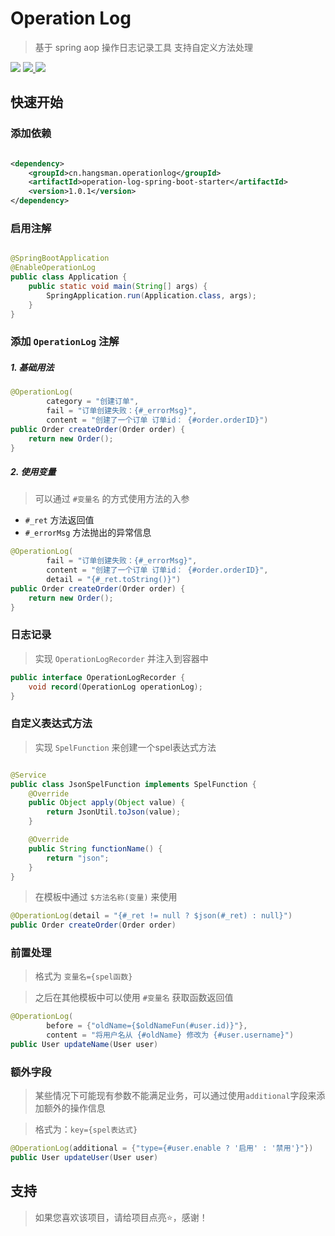 # Operation Log

> 基于 spring aop 操作日志记录工具 支持自定义方法处理

<p>
<img src="https://maven-badges.herokuapp.com/maven-central/cn.hangsman.operationlog/operation-log-core/badge.svg" />
<a target="_blank" href="https://github.com/hangsman/operation-log/blob/master/LICENSE">
    <img src="https://img.shields.io/apm/l/vim-mode.svg?color=yellow" />
</a>
<img src="https://img.shields.io/badge/JDK-1.8+-green" />
</p>

## 快速开始

### 添加依赖

```xml

<dependency>
    <groupId>cn.hangsman.operationlog</groupId>
    <artifactId>operation-log-spring-boot-starter</artifactId>
    <version>1.0.1</version>
</dependency>
```

### 启用注解

```java

@SpringBootApplication
@EnableOperationLog
public class Application {
    public static void main(String[] args) {
        SpringApplication.run(Application.class, args);
    }
}
```

### 添加 `OperationLog` 注解
##### 1. 基础用法

```java
@OperationLog(
        category = "创建订单",
        fail = "订单创建失败：{#_errorMsg}",
        content = "创建了一个订单 订单id： {#order.orderID}")
public Order createOrder(Order order) {
    return new Order();
}
```
##### 2. 使用变量
> 可以通过 `#变量名` 的方式使用方法的入参
 * `#_ret` 方法返回值
 * `#_errorMsg` 方法抛出的异常信息
```java
@OperationLog(
        fail = "订单创建失败：{#_errorMsg}",
        content = "创建了一个订单 订单id： {#order.orderID}",
        detail = "{#_ret.toString()}")
public Order createOrder(Order order) {
    return new Order();
}
```
### 日志记录

> 实现 `OperationLogRecorder` 并注入到容器中

```java
public interface OperationLogRecorder {
    void record(OperationLog operationLog);
}
```

### 自定义表达式方法

> 实现 `SpelFunction` 来创建一个spel表达式方法

```java

@Service
public class JsonSpelFunction implements SpelFunction {
    @Override
    public Object apply(Object value) {
        return JsonUtil.toJson(value);
    }

    @Override
    public String functionName() {
        return "json";
    }
}
```

> 在模板中通过 `$方法名称(变量)` 来使用

```java
@OperationLog(detail = "{#_ret != null ? $json(#_ret) : null}")
public Order createOrder(Order order)
```

### 前置处理

> 格式为 `变量名={spel函数}`

> 之后在其他模板中可以使用 `#变量名` 获取函数返回值

```java
@OperationLog(
        before = {"oldName={$oldNameFun(#user.id)}"},
        content = "将用户名从 {#oldName} 修改为 {#user.username}")
public User updateName(User user)
```

### 额外字段
> 某些情况下可能现有参数不能满足业务，可以通过使用`additional`字段来添加额外的操作信息

> 格式为：`key={spel表达式}`

```java
@OperationLog(additional = {"type={#user.enable ? '启用' : '禁用'}"})
public User updateUser(User user)
```

## 支持

> 如果您喜欢该项目，请给项目点亮⭐️，感谢！
